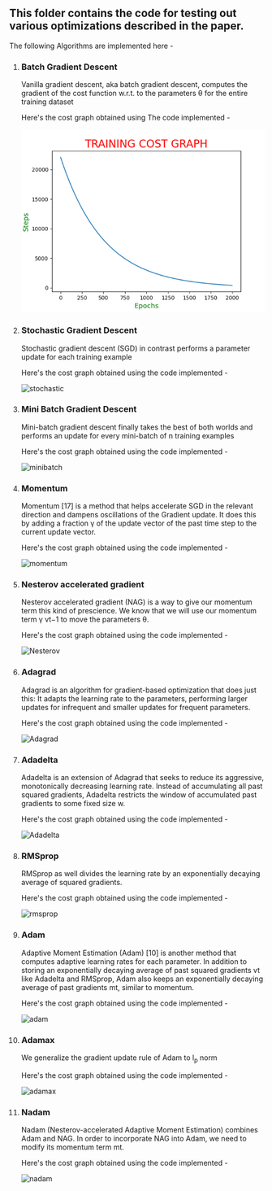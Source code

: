## This folder contains the code for testing out various optimizations described in the paper.
The following Algorithms are implemented here - 
1.  ### Batch Gradient Descent
    Vanilla gradient descent, aka batch gradient descent, computes the gradient of the cost function w.r.t.
    to the parameters θ for the entire training dataset

    Here's the cost graph obtained using The code implemented - 

    ![batch](./graphs/Batch.png)

2.  ### Stochastic Gradient Descent
    Stochastic gradient descent (SGD) in contrast performs a parameter update for each training example

    Here's the cost graph obtained using the code implemented - 

    ![stochastic]()

3.  ### Mini Batch Gradient Descent
    Mini-batch gradient descent finally takes the best of both worlds and performs an update for every
    mini-batch of n training examples

    Here's the cost graph obtained using the code implemented - 

    ![minibatch]()

4.  ### Momentum
    Momentum [17] is a method that helps accelerate SGD in the relevant direction and dampens
    oscillations of the Gradient update. It does this by adding a fraction γ of the update vector of the
    past time step to the current update vector.

    Here's the cost graph obtained using the code implemented - 

    ![momentum]()

5.  ### Nesterov accelerated gradient
    Nesterov accelerated gradient (NAG) is a way to give our momentum term this kind of prescience.
    We know that we will use our momentum term γ vt−1 to move the parameters θ.

    Here's the cost graph obtained using the code implemented - 

    ![Nesterov]()

6.  ### Adagrad 
    Adagrad is an algorithm for gradient-based optimization that does just this: It adapts the learning rate to the parameters, performing larger updates for infrequent and smaller updates for frequent parameters.

    Here's the cost graph obtained using the code implemented - 

    ![Adagrad]()

7.  ### Adadelta
    Adadelta is an extension of Adagrad that seeks to reduce its aggressive, monotonically decreasing
    learning rate. Instead of accumulating all past squared gradients, Adadelta restricts the window of
    accumulated past gradients to some fixed size w.

    Here's the cost graph obtained using the code implemented - 

    ![Adadelta]()

8.  ### RMSprop
    RMSprop as well divides the learning rate by an exponentially decaying average of squared gradients.

    Here's the cost graph obtained using the code implemented - 

    ![rmsprop]()

9.  ### Adam
    Adaptive Moment Estimation (Adam) [10] is another method that computes adaptive learning rates
    for each parameter. In addition to storing an exponentially decaying average of past squared gradients vt like Adadelta and RMSprop, Adam also keeps an exponentially decaying average of past gradients mt, similar to momentum.

    Here's the cost graph obtained using the code implemented - 

    ![adam]()

10. ### Adamax
    We generalize the gradient update rule of Adam to l<sub>p</sub> norm 

    Here's the cost graph obtained using the code implemented - 

    ![adamax]()

11. ### Nadam
    Nadam (Nesterov-accelerated Adaptive Moment Estimation) combines Adam and NAG. In
    order to incorporate NAG into Adam, we need to modify its momentum term mt.

    Here's the cost graph obtained using the code implemented - 

    ![nadam]()





   